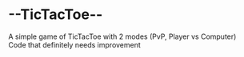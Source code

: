 # --TicTacToe--

A simple game of TicTacToe with 2 modes (PvP, Player vs Computer)  
Code that definitely needs improvement
